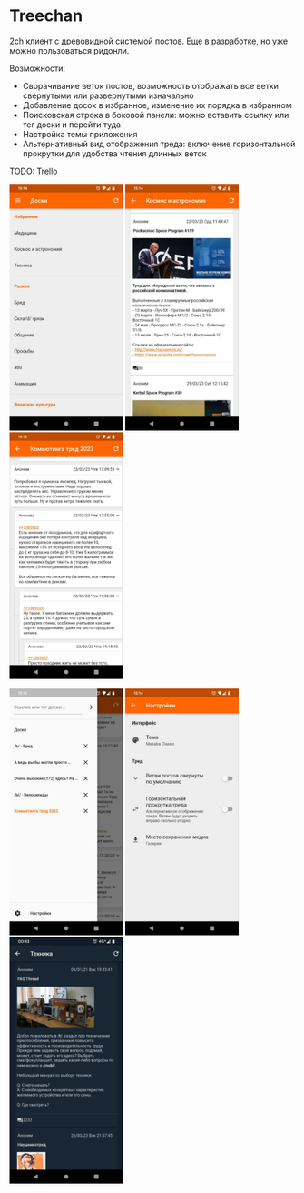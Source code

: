 # Treechan

2ch клиент с древовидной системой постов. 
Еще в разработке, но уже можно пользоваться ридонли.

Возможности:
 - Сворачивание веток постов, возможность отображать все ветки свернутыми или развернутыми изначально
 - Добавление досок в избранное, изменение их порядка в избранном
 - Поисковская строка в боковой панели: можно вставить ссылку или тег доски и перейти туда
 - Настройка темы приложения
 - Альтернативный вид отображения треда: включение горизонтальной прокрутки для удобства чтения длинных веток

TODO: [Trello](https://trello.com/b/JxlUBxC0/todo "Trello")


<p float="left">
  <img src="demo-pics/01.jpg" width="200" />
  <img src="demo-pics/02.jpg" width="200" /> 
  <img src="demo-pics/03.jpg" width="200" /> 
</p>
<p float="left">
  <img src="demo-pics/04.jpg" width="200" />
  <img src="demo-pics/05.jpg" width="200" />
  <img src="demo-pics/06.jpg" width="200" /> 
</p>




